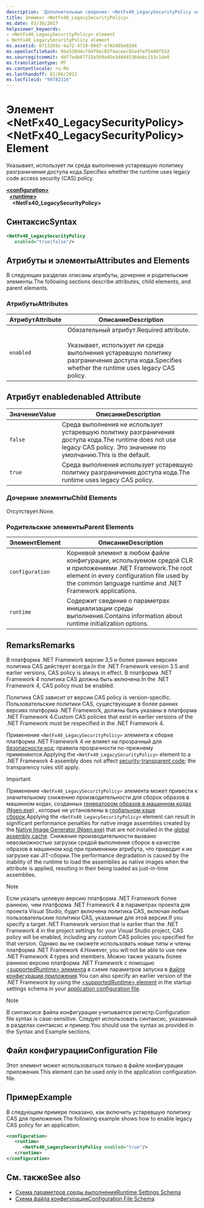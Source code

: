 ```yaml
---
description: 'Дополнительные сведения: <NetFx40_LegacySecurityPolicy элемент>'
title: Элемент <NetFx40_LegacySecurityPolicy>
ms.date: 03/30/2017
helpviewer_keywords:
- <NetFx40_LegacySecurityPolicy> element
- NetFx40_LegacySecurityPolicy element
ms.assetid: 07132b9c-4a72-4710-99d7-e702405e02d4
ms.openlocfilehash: 6be520d4cfd4f9ec05f4aceec82e4fef5440f55d
ms.sourcegitcommit: ddf7edb67715a5b9a45e3dd44536dabc153c1de0
ms.translationtype: MT
ms.contentlocale: ru-RU
ms.lasthandoff: 02/06/2021
ms.locfileid: "99782316"
---
```

# <a name="netfx40_legacysecuritypolicy-element"></a><span data-ttu-id="674e1-103">Элемент \<NetFx40_LegacySecurityPolicy></span><span class="sxs-lookup"><span data-stu-id="674e1-103">\<NetFx40_LegacySecurityPolicy> Element</span></span>

<span data-ttu-id="674e1-104">Указывает, использует ли среда выполнения устаревшую политику разграничения доступа кода.</span><span class="sxs-lookup"><span data-stu-id="674e1-104">Specifies whether the runtime uses legacy code access security (CAS) policy.</span></span>

[**\<configuration>**](../configuration-element.md)\
&nbsp;&nbsp;[**\<runtime>**](runtime-element.md)\
&nbsp;&nbsp;&nbsp;&nbsp;**\<NetFx40_LegacySecurityPolicy>**  

## <a name="syntax"></a><span data-ttu-id="674e1-105">Синтаксис</span><span class="sxs-lookup"><span data-stu-id="674e1-105">Syntax</span></span>

```xml
<NetFx40_LegacySecurityPolicy
   enabled="true|false"/>
```

## <a name="attributes-and-elements"></a><span data-ttu-id="674e1-106">Атрибуты и элементы</span><span class="sxs-lookup"><span data-stu-id="674e1-106">Attributes and Elements</span></span>

<span data-ttu-id="674e1-107">В следующих разделах описаны атрибуты, дочерние и родительские элементы.</span><span class="sxs-lookup"><span data-stu-id="674e1-107">The following sections describe attributes, child elements, and parent elements.</span></span>

### <a name="attributes"></a><span data-ttu-id="674e1-108">Атрибуты</span><span class="sxs-lookup"><span data-stu-id="674e1-108">Attributes</span></span>

|<span data-ttu-id="674e1-109">Атрибут</span><span class="sxs-lookup"><span data-stu-id="674e1-109">Attribute</span></span>|<span data-ttu-id="674e1-110">Описание</span><span class="sxs-lookup"><span data-stu-id="674e1-110">Description</span></span>|
|---------------|-----------------|
|`enabled`|<span data-ttu-id="674e1-111">Обязательный атрибут.</span><span class="sxs-lookup"><span data-stu-id="674e1-111">Required attribute.</span></span><br /><br /> <span data-ttu-id="674e1-112">Указывает, использует ли среда выполнения устаревшую политику разграничения доступа кода.</span><span class="sxs-lookup"><span data-stu-id="674e1-112">Specifies whether the runtime uses legacy CAS policy.</span></span>|

## <a name="enabled-attribute"></a><span data-ttu-id="674e1-113">Атрибут enabled</span><span class="sxs-lookup"><span data-stu-id="674e1-113">enabled Attribute</span></span>

|<span data-ttu-id="674e1-114">Значение</span><span class="sxs-lookup"><span data-stu-id="674e1-114">Value</span></span>|<span data-ttu-id="674e1-115">Описание</span><span class="sxs-lookup"><span data-stu-id="674e1-115">Description</span></span>|
|-----------|-----------------|
|`false`|<span data-ttu-id="674e1-116">Среда выполнения не использует устаревшую политику разграничения доступа кода.</span><span class="sxs-lookup"><span data-stu-id="674e1-116">The runtime does not use legacy CAS policy.</span></span> <span data-ttu-id="674e1-117">Это значение по умолчанию.</span><span class="sxs-lookup"><span data-stu-id="674e1-117">This is the default.</span></span>|
|`true`|<span data-ttu-id="674e1-118">Среда выполнения использует устаревшую политику разграничения доступа кода.</span><span class="sxs-lookup"><span data-stu-id="674e1-118">The runtime uses legacy CAS policy.</span></span>|

### <a name="child-elements"></a><span data-ttu-id="674e1-119">Дочерние элементы</span><span class="sxs-lookup"><span data-stu-id="674e1-119">Child Elements</span></span>

<span data-ttu-id="674e1-120">Отсутствует.</span><span class="sxs-lookup"><span data-stu-id="674e1-120">None.</span></span>

### <a name="parent-elements"></a><span data-ttu-id="674e1-121">Родительские элементы</span><span class="sxs-lookup"><span data-stu-id="674e1-121">Parent Elements</span></span>

|<span data-ttu-id="674e1-122">Элемент</span><span class="sxs-lookup"><span data-stu-id="674e1-122">Element</span></span>|<span data-ttu-id="674e1-123">Описание</span><span class="sxs-lookup"><span data-stu-id="674e1-123">Description</span></span>|
|-------------|-----------------|
|`configuration`|<span data-ttu-id="674e1-124">Корневой элемент в любом файле конфигурации, используемом средой CLR и приложениями .NET Framework.</span><span class="sxs-lookup"><span data-stu-id="674e1-124">The root element in every configuration file used by the common language runtime and .NET Framework applications.</span></span>|
|`runtime`|<span data-ttu-id="674e1-125">Содержит сведения о параметрах инициализации среды выполнения.</span><span class="sxs-lookup"><span data-stu-id="674e1-125">Contains information about runtime initialization options.</span></span>|

## <a name="remarks"></a><span data-ttu-id="674e1-126">Remarks</span><span class="sxs-lookup"><span data-stu-id="674e1-126">Remarks</span></span>

<span data-ttu-id="674e1-127">В платформа .NET Framework версии 3,5 и более ранних версиях политика CAS действует всегда.</span><span class="sxs-lookup"><span data-stu-id="674e1-127">In the .NET Framework version 3.5 and earlier versions, CAS policy is always in effect.</span></span> <span data-ttu-id="674e1-128">В платформа .NET Framework 4 политика CAS должна быть включена.</span><span class="sxs-lookup"><span data-stu-id="674e1-128">In the .NET Framework 4, CAS policy must be enabled.</span></span>

<span data-ttu-id="674e1-129">Политика CAS зависит от версии.</span><span class="sxs-lookup"><span data-stu-id="674e1-129">CAS policy is version-specific.</span></span> <span data-ttu-id="674e1-130">Пользовательские политики CAS, существующие в более ранних версиях платформа .NET Framework, должны быть указаны в платформа .NET Framework 4.</span><span class="sxs-lookup"><span data-stu-id="674e1-130">Custom CAS policies that exist in earlier versions of the .NET Framework must be respecified in the .NET Framework 4.</span></span>

<span data-ttu-id="674e1-131">Применение `<NetFx40_LegacySecurityPolicy>` элемента к сборке платформа .NET Framework 4 не влияет на прозрачный для [безопасности код](../../../misc/security-transparent-code.md); правила прозрачности по-прежнему применяются.</span><span class="sxs-lookup"><span data-stu-id="674e1-131">Applying the `<NetFx40_LegacySecurityPolicy>` element to a .NET Framework 4 assembly does not affect [security-transparent code](../../../misc/security-transparent-code.md); the transparency rules still apply.</span></span>

> [!IMPORTANT]
> <span data-ttu-id="674e1-132">Применение `<NetFx40_LegacySecurityPolicy>` элемента может привести к значительному снижению производительности для сборок образов в машинном кодах, созданных [генератором образов в машинном кодах (Ngen.exe)](../../../tools/ngen-exe-native-image-generator.md) , которые не установлены в [глобальном кэше сборок](../../../app-domains/gac.md).</span><span class="sxs-lookup"><span data-stu-id="674e1-132">Applying the `<NetFx40_LegacySecurityPolicy>` element can result in significant performance penalties for native image assemblies created by the [Native Image Generator (Ngen.exe)](../../../tools/ngen-exe-native-image-generator.md) that are not installed in the [global assembly cache](../../../app-domains/gac.md).</span></span> <span data-ttu-id="674e1-133">Снижение производительности вызвано невозможностью загрузки средой выполнения сборок в качестве образов в машинном код при применении атрибута, что приводит к их загрузке как JIT-сборки.</span><span class="sxs-lookup"><span data-stu-id="674e1-133">The performance degradation is caused by the inability of the runtime to load the assemblies as native images when the attribute is applied, resulting in their being loaded as just-in-time assemblies.</span></span>

> [!NOTE]
> <span data-ttu-id="674e1-134">Если указать целевую версию платформа .NET Framework более раннюю, чем платформа .NET Framework 4 в параметрах проекта для проекта Visual Studio, будет включена политика CAS, включая любые пользовательские политики CAS, указанные для этой версии.</span><span class="sxs-lookup"><span data-stu-id="674e1-134">If you specify a target .NET Framework version that is earlier than the .NET Framework 4 in the project settings for your Visual Studio project, CAS policy will be enabled, including any custom CAS policies you specified for that version.</span></span> <span data-ttu-id="674e1-135">Однако вы не сможете использовать новые типы и члены платформа .NET Framework 4.</span><span class="sxs-lookup"><span data-stu-id="674e1-135">However, you will not be able to use new .NET Framework 4 types and members.</span></span> <span data-ttu-id="674e1-136">Можно также указать более раннюю версию платформа .NET Framework с помощью [ \<supportedRuntime> элемента](../startup/supportedruntime-element.md) в схеме параметров запуска в [файле конфигурации приложения](../../index.md).</span><span class="sxs-lookup"><span data-stu-id="674e1-136">You can also specify an earlier version of the .NET Framework by using the [\<supportedRuntime> element](../startup/supportedruntime-element.md) in the startup settings schema in your [application configuration file](../../index.md).</span></span>

> [!NOTE]
> <span data-ttu-id="674e1-137">В синтаксисе файла конфигурации учитывается регистр.</span><span class="sxs-lookup"><span data-stu-id="674e1-137">Configuration file syntax is case-sensitive.</span></span> <span data-ttu-id="674e1-138">Следует использовать синтаксис, указанный в разделах синтаксис и пример.</span><span class="sxs-lookup"><span data-stu-id="674e1-138">You should use the syntax as provided in the Syntax and Example sections.</span></span>

## <a name="configuration-file"></a><span data-ttu-id="674e1-139">Файл конфигурации</span><span class="sxs-lookup"><span data-stu-id="674e1-139">Configuration File</span></span>

<span data-ttu-id="674e1-140">Этот элемент может использоваться только в файле конфигурации приложения.</span><span class="sxs-lookup"><span data-stu-id="674e1-140">This element can be used only in the application configuration file.</span></span>

## <a name="example"></a><span data-ttu-id="674e1-141">Пример</span><span class="sxs-lookup"><span data-stu-id="674e1-141">Example</span></span>

<span data-ttu-id="674e1-142">В следующем примере показано, как включить устаревшую политику CAS для приложения.</span><span class="sxs-lookup"><span data-stu-id="674e1-142">The following example shows how to enable legacy CAS policy for an application.</span></span>

```xml
<configuration>
   <runtime>
      <NetFx40_LegacySecurityPolicy enabled="true"/>
   </runtime>
</configuration>
```

## <a name="see-also"></a><span data-ttu-id="674e1-143">См. также</span><span class="sxs-lookup"><span data-stu-id="674e1-143">See also</span></span>

- [<span data-ttu-id="674e1-144">Схема параметров среды выполнения</span><span class="sxs-lookup"><span data-stu-id="674e1-144">Runtime Settings Schema</span></span>](index.md)
- [<span data-ttu-id="674e1-145">Схема файла конфигурации</span><span class="sxs-lookup"><span data-stu-id="674e1-145">Configuration File Schema</span></span>](../index.md)

